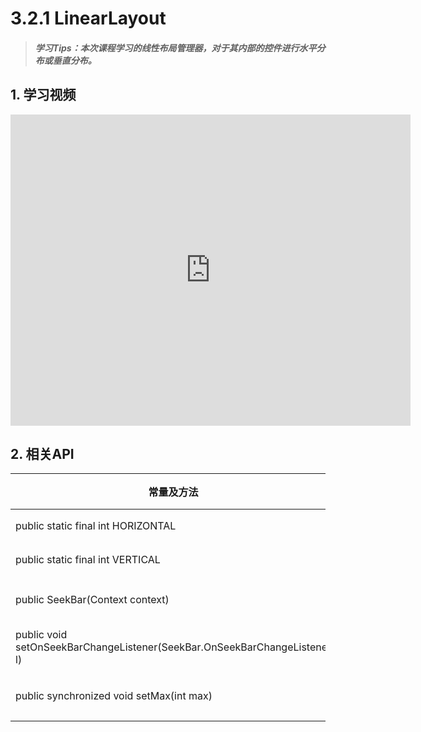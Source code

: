 # 3.2.1 LinearLayout

>##### 学习Tips：本次课程学习的线性布局管理器，对于其内部的控件进行水平分布或垂直分布。

## 1. 学习视频

<iframe frameborder="0" width="640" height="498" src="https://v.qq.com/iframe/player.html?vid=z0180bhmznp&tiny=0&auto=0" allowfullscreen></iframe>

## 2. 相关API

| 常量及方法 | 类型 | 描述 |
| -- | -- | -- |
| public static final int HORIZONTAL | 常量 | 水平对齐 |
| public static final int VERTICAL | 常量 | 垂直对齐 |
| public SeekBar(Context context) | 构造 | 创建SeekBar的对象 |
| public void setOnSeekBarChangeListener(SeekBar.OnSeekBarChangeListener l) | 普通 | 设置改变监听操作 |
| public synchronized void setMax(int max) | 普通 | 设置增长的最大值 |
